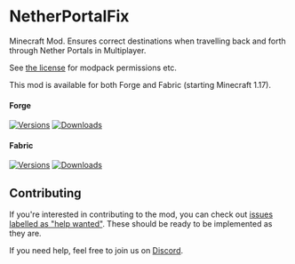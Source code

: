 # NetherPortalFix

Minecraft Mod. Ensures correct destinations when travelling back and forth through Nether Portals in Multiplayer.

See [the license](LICENSE) for modpack permissions etc.

This mod is available for both Forge and Fabric (starting Minecraft 1.17).

#### Forge

[![Versions](http://cf.way2muchnoise.eu/versions/241160_latest.svg)](https://www.curseforge.com/minecraft/mc-mods/netherportalfix)
[![Downloads](http://cf.way2muchnoise.eu/full_241160_downloads.svg)](https://www.curseforge.com/minecraft/mc-mods/netherportalfix)

#### Fabric

[![Versions](http://cf.way2muchnoise.eu/versions/547696_latest.svg)](https://www.curseforge.com/minecraft/mc-mods/netherportalfix-fabric)
[![Downloads](http://cf.way2muchnoise.eu/full_547696_downloads.svg)](https://www.curseforge.com/minecraft/mc-mods/netherportalfix-fabric)

## Contributing

If you're interested in contributing to the mod, you can check
out [issues labelled as "help wanted"](https://github.com/TwelveIterationMods/NetherPortalFix/issues?q=is%3Aopen+is%3Aissue+label%3A%22help+wanted%22).
These should be ready to be implemented as they are.

If you need help, feel free to join us on [Discord](https://discord.gg/VAfZ2Nau6j).
